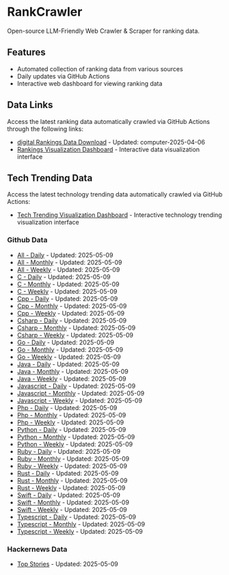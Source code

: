 # RankCrawler

Open-source LLM-Friendly Web Crawler & Scraper for ranking data.

## Features

* Automated collection of ranking data from various sources
* Daily updates via GitHub Actions
* Interactive web dashboard for viewing ranking data


## Data Links

Access the latest ranking data automatically crawled via GitHub Actions through the following links:

* [digital Rankings Data Download](https://github.com/chenjy16/RankCrawler/blob/main/data/1688/digital_computer_2025-04-06.json) - Updated: computer-2025-04-06
* [Rankings Visualization Dashboard](https://chenjy16.github.io/RankCrawler/1688_rankings.html) - Interactive data visualization interface




## Tech Trending Data

Access the latest technology trending data automatically crawled via GitHub Actions:

* [Tech Trending Visualization Dashboard](https://chenjy16.github.io/RankCrawler/tech_trending.html) - Interactive technology trending visualization interface

### Github Data

* [All - Daily](https://github.com/chenjy16/RankCrawler/blob/main/data/github/github_all_daily_2025-05-09.json) - Updated: 2025-05-09
* [All - Monthly](https://github.com/chenjy16/RankCrawler/blob/main/data/github/github_all_monthly_2025-05-09.json) - Updated: 2025-05-09
* [All - Weekly](https://github.com/chenjy16/RankCrawler/blob/main/data/github/github_all_weekly_2025-05-09.json) - Updated: 2025-05-09
* [C - Daily](https://github.com/chenjy16/RankCrawler/blob/main/data/github/github_c_daily_2025-05-09.json) - Updated: 2025-05-09
* [C - Monthly](https://github.com/chenjy16/RankCrawler/blob/main/data/github/github_c_monthly_2025-05-09.json) - Updated: 2025-05-09
* [C - Weekly](https://github.com/chenjy16/RankCrawler/blob/main/data/github/github_c_weekly_2025-05-09.json) - Updated: 2025-05-09
* [Cpp - Daily](https://github.com/chenjy16/RankCrawler/blob/main/data/github/github_cpp_daily_2025-05-09.json) - Updated: 2025-05-09
* [Cpp - Monthly](https://github.com/chenjy16/RankCrawler/blob/main/data/github/github_cpp_monthly_2025-05-09.json) - Updated: 2025-05-09
* [Cpp - Weekly](https://github.com/chenjy16/RankCrawler/blob/main/data/github/github_cpp_weekly_2025-05-09.json) - Updated: 2025-05-09
* [Csharp - Daily](https://github.com/chenjy16/RankCrawler/blob/main/data/github/github_csharp_daily_2025-05-09.json) - Updated: 2025-05-09
* [Csharp - Monthly](https://github.com/chenjy16/RankCrawler/blob/main/data/github/github_csharp_monthly_2025-05-09.json) - Updated: 2025-05-09
* [Csharp - Weekly](https://github.com/chenjy16/RankCrawler/blob/main/data/github/github_csharp_weekly_2025-05-09.json) - Updated: 2025-05-09
* [Go - Daily](https://github.com/chenjy16/RankCrawler/blob/main/data/github/github_go_daily_2025-05-09.json) - Updated: 2025-05-09
* [Go - Monthly](https://github.com/chenjy16/RankCrawler/blob/main/data/github/github_go_monthly_2025-05-09.json) - Updated: 2025-05-09
* [Go - Weekly](https://github.com/chenjy16/RankCrawler/blob/main/data/github/github_go_weekly_2025-05-09.json) - Updated: 2025-05-09
* [Java - Daily](https://github.com/chenjy16/RankCrawler/blob/main/data/github/github_java_daily_2025-05-09.json) - Updated: 2025-05-09
* [Java - Monthly](https://github.com/chenjy16/RankCrawler/blob/main/data/github/github_java_monthly_2025-05-09.json) - Updated: 2025-05-09
* [Java - Weekly](https://github.com/chenjy16/RankCrawler/blob/main/data/github/github_java_weekly_2025-05-09.json) - Updated: 2025-05-09
* [Javascript - Daily](https://github.com/chenjy16/RankCrawler/blob/main/data/github/github_javascript_daily_2025-05-09.json) - Updated: 2025-05-09
* [Javascript - Monthly](https://github.com/chenjy16/RankCrawler/blob/main/data/github/github_javascript_monthly_2025-05-09.json) - Updated: 2025-05-09
* [Javascript - Weekly](https://github.com/chenjy16/RankCrawler/blob/main/data/github/github_javascript_weekly_2025-05-09.json) - Updated: 2025-05-09
* [Php - Daily](https://github.com/chenjy16/RankCrawler/blob/main/data/github/github_php_daily_2025-05-09.json) - Updated: 2025-05-09
* [Php - Monthly](https://github.com/chenjy16/RankCrawler/blob/main/data/github/github_php_monthly_2025-05-09.json) - Updated: 2025-05-09
* [Php - Weekly](https://github.com/chenjy16/RankCrawler/blob/main/data/github/github_php_weekly_2025-05-09.json) - Updated: 2025-05-09
* [Python - Daily](https://github.com/chenjy16/RankCrawler/blob/main/data/github/github_python_daily_2025-05-09.json) - Updated: 2025-05-09
* [Python - Monthly](https://github.com/chenjy16/RankCrawler/blob/main/data/github/github_python_monthly_2025-05-09.json) - Updated: 2025-05-09
* [Python - Weekly](https://github.com/chenjy16/RankCrawler/blob/main/data/github/github_python_weekly_2025-05-09.json) - Updated: 2025-05-09
* [Ruby - Daily](https://github.com/chenjy16/RankCrawler/blob/main/data/github/github_ruby_daily_2025-05-09.json) - Updated: 2025-05-09
* [Ruby - Monthly](https://github.com/chenjy16/RankCrawler/blob/main/data/github/github_ruby_monthly_2025-05-09.json) - Updated: 2025-05-09
* [Ruby - Weekly](https://github.com/chenjy16/RankCrawler/blob/main/data/github/github_ruby_weekly_2025-05-09.json) - Updated: 2025-05-09
* [Rust - Daily](https://github.com/chenjy16/RankCrawler/blob/main/data/github/github_rust_daily_2025-05-09.json) - Updated: 2025-05-09
* [Rust - Monthly](https://github.com/chenjy16/RankCrawler/blob/main/data/github/github_rust_monthly_2025-05-09.json) - Updated: 2025-05-09
* [Rust - Weekly](https://github.com/chenjy16/RankCrawler/blob/main/data/github/github_rust_weekly_2025-05-09.json) - Updated: 2025-05-09
* [Swift - Daily](https://github.com/chenjy16/RankCrawler/blob/main/data/github/github_swift_daily_2025-05-09.json) - Updated: 2025-05-09
* [Swift - Monthly](https://github.com/chenjy16/RankCrawler/blob/main/data/github/github_swift_monthly_2025-05-09.json) - Updated: 2025-05-09
* [Swift - Weekly](https://github.com/chenjy16/RankCrawler/blob/main/data/github/github_swift_weekly_2025-05-09.json) - Updated: 2025-05-09
* [Typescript - Daily](https://github.com/chenjy16/RankCrawler/blob/main/data/github/github_typescript_daily_2025-05-09.json) - Updated: 2025-05-09
* [Typescript - Monthly](https://github.com/chenjy16/RankCrawler/blob/main/data/github/github_typescript_monthly_2025-05-09.json) - Updated: 2025-05-09
* [Typescript - Weekly](https://github.com/chenjy16/RankCrawler/blob/main/data/github/github_typescript_weekly_2025-05-09.json) - Updated: 2025-05-09

### Hackernews Data

* [Top Stories](https://github.com/chenjy16/RankCrawler/blob/main/data/hackernews/hackernews_top_2025-05-09.json) - Updated: 2025-05-09


